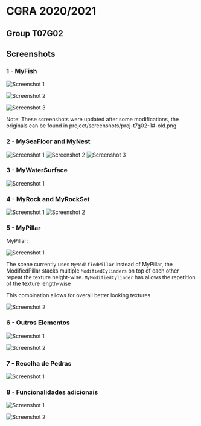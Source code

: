 # CGRA 2020/2021

## Group T07G02

## Screenshots

### 1 - MyFish


![Screenshot 1](project/screenshots/proj-t7g02-1a.png)

![Screenshot 2](project/screenshots/proj-t7g02-1b.png)

![Screenshot 3](project/screenshots/proj-t7g02-1c.png)

Note: These screenshots were updated after some modifications, the originals can be found in project/screenshots/proj-t7g02-1#-old.png


### 2 - MySeaFloor and MyNest

![Screenshot 1](project/screenshots/proj-t7g02-2a.png)
![Screenshot 2](project/screenshots/proj-t7g02-2b.png)
![Screenshot 3](project/screenshots/proj-t7g02-2c.png)

### 3 - MyWaterSurface

![Screenshot 1](project/screenshots/proj-t7g02-3.png)

### 4 - MyRock and MyRockSet

![Screenshot 1](project/screenshots/proj-t7g02-4a.png)
![Screenshot 2](project/screenshots/proj-t7g02-4b.png)

### 5 - MyPillar

MyPillar:

![Screenshot 1](project/screenshots/proj-t7g02-5a.png)

The scene currently uses `MyModifiedPillar` instead of MyPillar, the ModifiedPillar stacks multiple `ModifiedCylinders` on top of each other repeat the texture height-wise. `MyModifiedCylinder` has allows the repetition of the texture length-wise

This combination allows for overall better looking textures

![Screenshot 2](project/screenshots/proj-t7g02-5b.png)

### 6 - Outros Elementos

![Screenshot 1](project/screenshots/proj-t7g02-6a.png)

![Screenshot 2](project/screenshots/proj-t7g02-6b.png)

### 7 - Recolha de Pedras

![Screenshot 1](project/screenshots/proj-t7g02-7.png)

### 8 - Funcionalidades adicionais

![Screenshot 1](project/screenshots/proj-t7g02-8a.png)

![Screenshot 2](project/screenshots/proj-t7g02-8b.gif)
